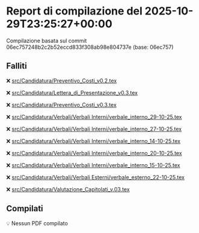 # Report di compilazione del 2025-10-29T23:25:27+00:00

Compilazione basata sul commit 06ec757248b2c2b52eccd833f308ab98e804737e (base: 06ec757)

## Falliti
❌ [src/Candidatura/Preventivo_Costi_v0.2.tex](https://github.com/sass0lino/DocuTex/actions/runs/18924890231)

❌ [src/Candidatura/Lettera_di_Presentazione_v0.3.tex](https://github.com/sass0lino/DocuTex/actions/runs/18924890231)

❌ [src/Candidatura/Preventivo_Costi_v0.3.tex](https://github.com/sass0lino/DocuTex/actions/runs/18924890231)

❌ [src/Candidatura/Verbali/Verbali Interni/verbale_interno_29-10-25.tex](https://github.com/sass0lino/DocuTex/actions/runs/18924890231)

❌ [src/Candidatura/Verbali/Verbali Interni/verbale_interno_27-10-25.tex](https://github.com/sass0lino/DocuTex/actions/runs/18924890231)

❌ [src/Candidatura/Verbali/Verbali Interni/verbale_interno_14-10-25.tex](https://github.com/sass0lino/DocuTex/actions/runs/18924890231)

❌ [src/Candidatura/Verbali/Verbali Interni/verbale_interno_20-10-25.tex](https://github.com/sass0lino/DocuTex/actions/runs/18924890231)

❌ [src/Candidatura/Verbali/Verbali Interni/verbale_interno_15-10-25.tex](https://github.com/sass0lino/DocuTex/actions/runs/18924890231)

❌ [src/Candidatura/Verbali/Verbali Esterni/verbale_esterno_22-10-25.tex](https://github.com/sass0lino/DocuTex/actions/runs/18924890231)

❌ [src/Candidatura/Valutazione_Capitolati_v.03.tex](https://github.com/sass0lino/DocuTex/actions/runs/18924890231)


## Compilati
💡 Nessun PDF compilato
